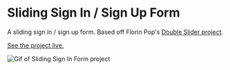 # Sliding Sign In / Sign Up Form

A sliding sign in / sign up form. Based off Florin Pop's [Double Slider project](https://www.florin-pop.com/blog/2019/03/double-slider-sign-in-up-form/).

[See the project live.](https://gk-hynes.github.io/sliding-sign-in-form/)

![Gif of Sliding Sign In Form project](https://res.cloudinary.com/gerhynes/image/upload/v1555696485/sliding-sign-in-form_go0rbi.gif)
